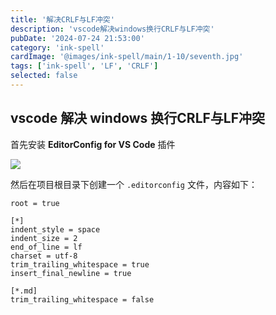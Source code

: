 ```yaml
---
title: '解决CRLF与LF冲突'
description: 'vscode解决windows换行CRLF与LF冲突'
pubDate: '2024-07-24 21:53:00'
category: 'ink-spell'
cardImage: '@images/ink-spell/main/1-10/seventh.jpg'
tags: ['ink-spell', 'LF', 'CRLF']
selected: false
---
```


## vscode 解决 windows 换行CRLF与LF冲突

首先安装 **EditorConfig for VS Code** 插件

![](@images/ink-spell/seventh/image.png)

然后在项目根目录下创建一个 `.editorconfig` 文件，内容如下：

```init
root = true

[*]
indent_style = space
indent_size = 2
end_of_line = lf
charset = utf-8
trim_trailing_whitespace = true
insert_final_newline = true

[*.md]
trim_trailing_whitespace = false
```

